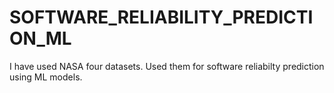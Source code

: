 # SOFTWARE_RELIABILITY_PREDICTION_ML
I have used NASA four datasets. Used them for software reliabilty prediction using ML models.
